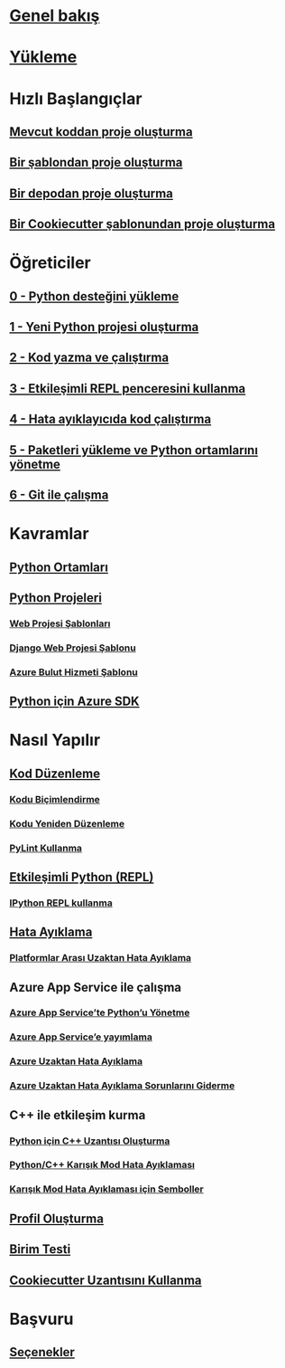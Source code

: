 # [Genel bakış](python-in-visual-studio.md)
# [Yükleme](installation.md)
# Hızlı Başlangıçlar
## [Mevcut koddan proje oluşturma](quickstart-01-project-from-existing.md)
## [Bir şablondan proje oluşturma](quickstart-02-project-from-template.md)
## [Bir depodan proje oluşturma](quickstart-03-project-from-repository.md)
## [Bir Cookiecutter şablonundan proje oluşturma](quickstart-04-project-from-cookiecutter.md)
# Öğreticiler
## [0 - Python desteğini yükleme](vs-tutorial-01-00.md)
## [1 - Yeni Python projesi oluşturma](vs-tutorial-01-01.md)
## [2 - Kod yazma ve çalıştırma](vs-tutorial-01-02.md)
## [3 - Etkileşimli REPL penceresini kullanma](vs-tutorial-01-03.md)
## [4 - Hata ayıklayıcıda kod çalıştırma](vs-tutorial-01-04.md)
## [5 - Paketleri yükleme ve Python ortamlarını yönetme](vs-tutorial-01-05.md)
## [6 - Git ile çalışma](vs-tutorial-01-06.md)
# Kavramlar
## [Python Ortamları](python-environments.md)
## [Python Projeleri](python-projects.md)
### [Web Projesi Şablonları](template-web.md)
### [Django Web Projesi Şablonu](template-django.md)
### [Azure Bulut Hizmeti Şablonu](template-azure-cloud-service.md)
## [Python için Azure SDK](azure-sdk-for-python.md)
# Nasıl Yapılır
## [Kod Düzenleme](code-editing.md)
### [Kodu Biçimlendirme](code-formatting.md)
### [Kodu Yeniden Düzenleme](code-refactoring.md)
### [PyLint Kullanma](code-pylint.md)
## [Etkileşimli Python (REPL)](interactive-repl.md)
### [IPython REPL kullanma](interactive-repl-ipython.md)
## [Hata Ayıklama](debugging.md)
### [Platformlar Arası Uzaktan Hata Ayıklama](debugging-cross-platform-remote.md)
## Azure App Service ile çalışma
### [Azure App Service’te Python’u Yönetme](managing-python-on-azure-app-service.md)
### [Azure App Service’e yayımlama](publishing-to-azure.md)
### [Azure Uzaktan Hata Ayıklama](debugging-azure-remote.md)
### [Azure Uzaktan Hata Ayıklama Sorunlarını Giderme](debugging-azure-remote-troubleshooting.md)
## C++ ile etkileşim kurma
### [Python için C++ Uzantısı Oluşturma](cpp-and-python.md)
### [Python/C++ Karışık Mod Hata Ayıklaması](debugging-mixed-mode.md)
### [Karışık Mod Hata Ayıklaması için Semboller](debugging-symbols-for-mixed-mode.md)
## [Profil Oluşturma](profiling.md)
## [Birim Testi](unit-testing.md)
## [Cookiecutter Uzantısını Kullanma](cookiecutter.md)
# Başvuru
## [Seçenekler](options.md)
